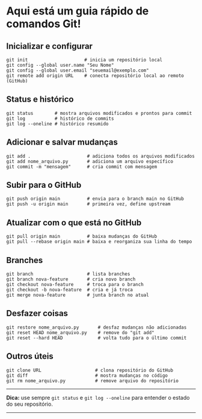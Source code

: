 # Aqui está um guia rápido de comandos Git!

## Inicializar e configurar

```
git init                     # inicia um repositório local
git config --global user.name "Seu Nome"
git config --global user.email "seuemail@exemplo.com"
git remote add origin URL    # conecta repositório local ao remoto (GitHub)
```

## Status e histórico

```
git status        # mostra arquivos modificados e prontos para commit
git log           # histórico de commits
git log --oneline # histórico resumido
```

## Adicionar e salvar mudanças

```
git add .                     # adiciona todos os arquivos modificados
git add nome_arquivo.py       # adiciona um arquivo específico
git commit -m "mensagem"      # cria commit com mensagem
```

## Subir para o GitHub

```
git push origin main          # envia para o branch main no GitHub
git push -u origin main       # primeira vez, define upstream
```

## Atualizar com o que está no GitHub

```
git pull origin main          # baixa mudanças do GitHub
git pull --rebase origin main # baixa e reorganiza sua linha do tempo
```

## Branches

```
git branch                    # lista branches
git branch nova-feature       # cria novo branch
git checkout nova-feature     # troca para o branch
git checkout -b nova-feature  # cria e já troca
git merge nova-feature        # junta branch no atual
```

## Desfazer coisas

```
git restore nome_arquivo.py       # desfaz mudanças não adicionadas
git reset HEAD nome_arquivo.py    # remove do "git add"
git reset --hard HEAD             # volta tudo para o último commit
```

## Outros úteis

```
git clone URL                    # clona repositório do GitHub
git diff                         # mostra mudanças no código
git rm nome_arquivo.py           # remove arquivo do repositório
```

---

**Dica:** use sempre `git status` e `git log --oneline` para entender o estado do seu repositório.

---

